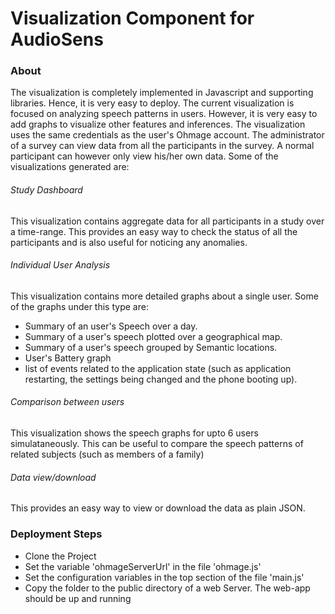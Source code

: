 Visualization Component for AudioSens
============

### About

The visualization is completely implemented in Javascript and supporting libraries. Hence, it is very easy to deploy. The current visualization is focused on analyzing speech patterns in users. However, it is very easy to add graphs to visualize other features and inferences. The visualization uses the same credentials as the user's Ohmage account. The administrator of a survey can view data from all the participants in the survey. A normal participant can however only view his/her own data. Some of the visualizations generated are:

<h6>Study Dashboard</h6>
This visualization contains aggregate data for all participants in a study over a time-range. This provides an easy way to check the status of all the participants and is also useful for noticing any anomalies.

<h6>Individual User Analysis</h6>
This visualization contains more detailed graphs about a single user. Some of the graphs under this type are:
<ul>
<li>Summary of an user's Speech over a day.</li>
<li>Summary of a user's speech plotted over a geographical map.</li>
<li>Summary of a user's speech grouped by Semantic locations.</li>
<li>User's Battery graph</li>
<li>list of events related to the application state (such as application restarting, the settings being changed and the phone booting up).</li>
</ul>

<h6>Comparison between users</h6>
This visualization shows the speech graphs for upto 6 users simulataneously. This can be useful to compare the speech patterns of related subjects (such as members of a family)

<h6>Data view/download</h6>
This provides an easy way to view or download the data as plain JSON.

### Deployment Steps
<ul>
<li>Clone the Project</li>
<li>Set the variable 'ohmageServerUrl' in the file 'ohmage.js'</li>
<li>Set the configuration variables in the top section of the file 'main.js'</li>
<li>Copy the folder to the public directory of a web Server. The web-app should be up and running</li>
</ul>